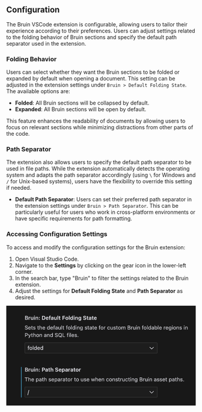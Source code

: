 ## Configuration

The Bruin VSCode extension is configurable, allowing users to tailor their experience according to their preferences. Users can adjust settings related to the folding behavior of Bruin sections and specify the default path separator used in the extension.

### Folding Behavior

Users can select whether they want the Bruin sections to be folded or expanded by default when opening a document. This setting can be adjusted in the extension settings under `Bruin > Default Folding State`. The available options are:
  - **Folded**: All Bruin sections will be collapsed by default.
  - **Expanded**: All Bruin sections will be open by default.

This feature enhances the readability of documents by allowing users to focus on relevant sections while minimizing distractions from other parts of the code.

### Path Separator

The extension also allows users to specify the default path separator to be used in file paths. While the extension automatically detects the operating system and adapts the path separator accordingly (using `\` for Windows and `/` for Unix-based systems), users have the flexibility to override this setting if needed.

- **Default Path Separator**: Users can set their preferred path separator in the extension settings under `Bruin > Path Separator`. This can be particularly useful for users who work in cross-platform environments or have specific requirements for path formatting.

### Accessing Configuration Settings

To access and modify the configuration settings for the Bruin extension:

1. Open Visual Studio Code.
2. Navigate to the **Settings** by clicking on the gear icon in the lower-left corner.
3. In the search bar, type "Bruin" to filter the settings related to the Bruin extension.
4. Adjust the settings for **Default Folding State** and **Path Separator** as desired.

![Extension Config](../public/vscode-extension/extension-config.png)
